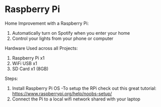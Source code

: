 # Raspberry Pi
Home Improvement with a Raspberry Pi: 

1. Automatically turn on Spotify when you enter your home
2. Control your lights from your phone or computer

Hardware Used across all Projects:

1. Raspberry Pi x1
2. WiFi USB x1
3. SD Card x1 (8GB)

Steps:

1. Install Raspberry Pi OS
	-To setup the RPi check out this great tutorial: https://www.raspberrypi.org/help/noobs-setup/
2. Connect the Pi to a local wifi network shared with your laptop
